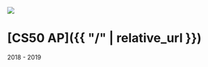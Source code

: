 <image class="tslogo" src="../assets/images/logo.png"></image><br>

# [CS50 AP]({{ "/" | relative_url }})
2018 - 2019
